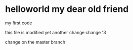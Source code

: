 # helloworld my dear old friend
my first code

this file is modified
yet another change
change '3

change on the master branch

